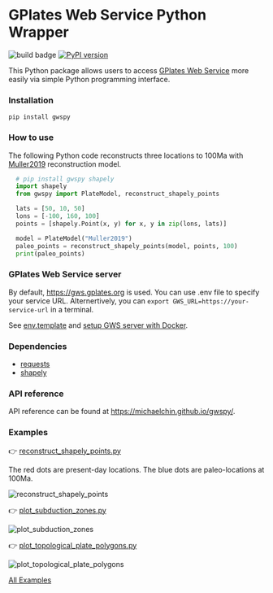 # GPlates Web Service Python Wrapper

![build badge](https://github.com/michaelchin/gplates-python-proxy/actions/workflows/build-doc.yml/badge.svg)
[![PyPI version](https://badge.fury.io/py/gwspy.svg)](https://badge.fury.io/py/gwspy)

This Python package allows users to access [GPlates Web Service](https://gwsdoc.gplates.org/) more easily via simple Python programming interface.

### Installation

`pip install gwspy`

### How to use

The following Python code reconstructs three locations to 100Ma with [Muller2019](https://zenodo.org/doi/10.5281/zenodo.10525286) reconstruction model.

```python
  # pip install gwspy shapely
  import shapely
  from gwspy import PlateModel, reconstruct_shapely_points

  lats = [50, 10, 50]
  lons = [-100, 160, 100]
  points = [shapely.Point(x, y) for x, y in zip(lons, lats)]

  model = PlateModel("Muller2019")
  paleo_points = reconstruct_shapely_points(model, points, 100)
  print(paleo_points)
```

### GPlates Web Service server

By default, https://gws.gplates.org is used. You can use .env file to specify your service URL. Alternertively, you can `export GWS_URL=https://your-service-url` in a terminal.

See [env.template](src/gwspy/env.template) and [setup GWS server with Docker](https://github.com/GPlates/gplates-web-service/tree/master/docker#-quick-start).

### Dependencies

- [requests](https://pypi.org/project/requests/)
- [shapely](https://pypi.org/project/shapely/)

### API reference

API reference can be found at https://michaelchin.github.io/gwspy/.

### Examples

👉 [reconstruct_shapely_points.py](https://github.com/michaelchin/gplates-python-proxy/blob/main/examples/reconstruct_shapely_points.py)

The red dots are present-day locations. The blue dots are paleo-locations at 100Ma.

![reconstruct_shapely_points](https://raw.githubusercontent.com/michaelchin/gplates-python-proxy/main//examples/output/reconstruct_shapely_points.png)

👉 [plot_subduction_zones.py](https://github.com/michaelchin/gplates-python-proxy/blob/main/examples/plot_subduction_zones.py)

![plot_subduction_zones](https://raw.githubusercontent.com/michaelchin/gplates-python-proxy/main/examples/output/plot_subduction_zones.png)

👉 [plot_topological_plate_polygons.py](https://github.com/michaelchin/gplates-python-proxy/blob/main/examples/plot_topological_plate_polygons.py)

![plot_topological_plate_polygons](https://raw.githubusercontent.com/michaelchin/gplates-python-proxy/main/examples/output/plot_topological_plate_polygons.png)

[All Examples](https://github.com/michaelchin/gplates-python-proxy/blob/main/examples/readme.md)
